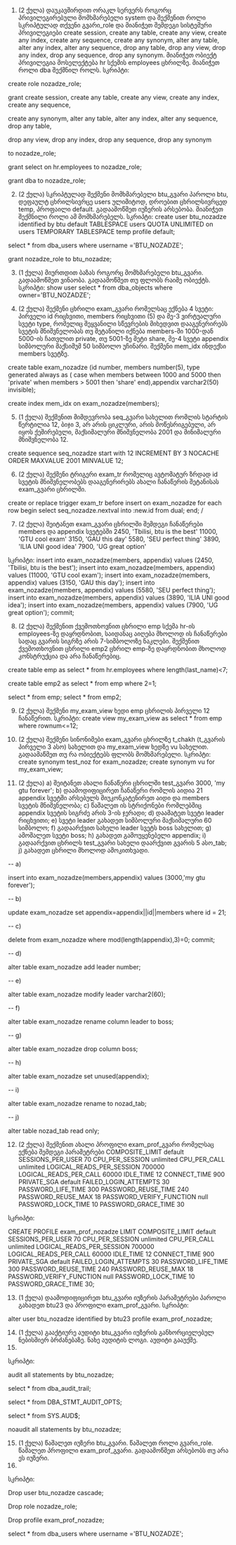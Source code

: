 1. (2 ქულა) დაუკავშირდით ორაკლ სერვერს როგორც პრივილეგირებული მომხმარებელი system და შექმენით როლი სკრიპტულად თქვენი გვარი_role და მიანიჭეთ შემდეგი სისტემური პრივილეგიები create session, create any table, create any view, create any index, create any sequence, create any synonym, alter any table, alter any index, alter any sequence, drop any table, drop any view, drop any index, drop any sequence, drop any synonym. მიანიჭეთ ობიექტ პრივილეგია მოსელექტება hr სქემის employees ცხრილზე. მიანიჭეთ როლი dba შექმნილ როლს.
სკრიპტი:


create role nozadze_role;


grant create session, create any table, create any view, create any index, create any sequence,

create any synonym, alter any table, alter any index, alter any sequence, drop any table,

drop any view, drop any index, drop any sequence, drop any synonym

to nozadze_role;

grant select on hr.employees to nozadze_role;

grant dba to nozadze_role;

2. (2 ქულა) სკრიპტულად შექმენი მომხმარებელი btu_გვარი პაროლი btu, დეფაულტ ცხრილსივრცე users ულიმიტოდ, დროებით ცხრილსივრცედ temp, პროფაილი default. გადაამოწმეთ იუზერის არსებობა. მიანიჭეთ შექმნილი როლი ამ მომხმარებელს.
სკრიპტი:
create user btu_nozadze identified by btu
default TABLESPACE users QUOTA UNLIMITED on users
TEMPORARY TABLESPACE temp
profile default;

select * from dba_users where username ='BTU_NOZADZE';

grant nozadze_role to btu_nozadze;

3. (1 ქულა) მიურთდით ბაზას როგორც მომხმარებელი btu_გვარი. გადაამოწმეთ ვინაობა. გადაამოწმეთ თუ ფლობს რაიმე ობიექტს.
სკრიპტი:
show user
select * from dba_objects where owner='BTU_NOZADZE';

4. (2 ქულა) შექმენი ცხრილი exam_გვარი რომელსაც ექნება 4 სვეტი: პირველი id რიცხვითი, members რიცხვითი (5) და მე-3 ვირტუალური სვეტი type,
რომელიც შეყვანილი სწევრების მიხედვით დააგენერირებს სვეტის მნიშვნელობას თუ შეტანილი იქნება members-ში 1000-დან 5000-ის ჩათვლით private,
თუ 5001-ზე მეტი share, მე-4 სვეტი appendix სიმბოლური მაქსიმუმ 50 სიმბოლო უჩინარი. შექმენი mem_idx ინდექსი members სვეტზე.

create table exam_nozadze (id number, members number(5),
type generated always as (
case when members between 1000 and 5000 then 'private'
when members > 5001 then 'share' end),appendix varchar2(50) invisible);

create index mem_idx on exam_nozadze(members);


5. (1 ქულა) შექმენით მიმდევრობა seq_გვარი სახელით რომლის სტარტის წერტილია 12, ბიჯი 3, არ არის ციკლური,
არის მოწესრიგებული, არ იყოს ქეშირებული, მაქსიმალური მნიშვნელობა 2001 და მინიმალური მნიშვნელობა 12.

create sequence seq_nozadze start with 12 INCREMENT BY 3 NOCACHE ORDER MAXVALUE 2001 MINVALUE 12;

6. (2 ქულა) შექმენი ტრიგერი exam_tr რომელიც ავტომატურ ზრდად id სვეტის მნიშვნელობებს დააგენერირებს ახალი ჩანაწერის შეტანისას exam_გვარი ცხრილში. 

create or replace trigger exam_tr
before insert on exam_nozadze
for each row
begin
select seq_nozadze.nextval into :new.id from dual;
end;
/

7. (2 ქულა) შეიტანეთ exam_გვარი ცხრილში შემდეგი ჩანაწერები members და appendix სვეტებში
2450, 'Tbilisi, btu is the best'
11000, 'GTU cool exam'
3150, 'GAU this day'
5580, 'SEU perfect thing'
3890, 'ILIA UNI good idea'
7900, 'UG great option'

სკრიპტი:
insert into exam_nozadze(members, appendix) values (2450, 'Tbilisi, btu is the best');
insert into exam_nozadze(members, appendix) values (11000, 'GTU cool exam');
insert into exam_nozadze(members, appendix) values (3150, 'GAU this day');
insert into exam_nozadze(members, appendix) values (5580, 'SEU perfect thing');
insert into exam_nozadze(members, appendix) values (3890, 'ILIA UNI good idea');
insert into exam_nozadze(members, appendix) values (7900, 'UG great option');
commit;

8. (2 ქულა) შექმენით ქვემოთხოვნით ცხრილი emp სქემა hr-ის employees-ზე დაყრდნობით, საიდანაც აიღება მხოლოდ ის 
ჩანაწერები სადაც გვარის სიგრზე არის 7-სიმბოლოზე ნაკლები.
შექმენით ქვემოთხოვნით ცხრილი emp2 ცხრილ emp-ზე დაყრდნობით მხოლოდ კონსტრუქცია და არა ჩანაწერებიც.

create table emp as
select * from hr.employees
where length(last_name)<7;

create table emp2 as
select * from emp
where 2=1;

select * from emp;
select * from emp2;

9. (2 ქულა) შექმენი my_exam_view ხედი emp ცხრილის პირველი 12 ჩანაწერით.
სკრიპტი:
create view my_exam_view as
select * from emp where rownum<=12;

10. (2 ქულა) შექმენი სინონიმები exam_გვარი ცხრილზე t_chakh (t_გვარის პირველი 3 ასო) სახელით და my_exam_view ხედზე vu სახელით.  გადაამაწმეთ თუ რა ობიექტებს ფლობს მომხმარებელი.
სკრიპტი:
create synonym test_noz for exam_nozadze;
create synonym vu for my_exam_view;

11. (2 ქულა)
a) შეიტანეთ ახალი ჩანაწერი ცხრილში test_გვარი 3000, 'my gtu forever';
b) დაამოდიფიცირეთ ჩანაწერი რომლის აიდია 21 appendix სვეტში არსებულს მიუკონკატენირეთ აიდი და members სვეტის მნიშვნელობა;
c) წაშალეთ ის სტრიქონები რომლებშიც appendix სვეტის სიგრძე არის 3-ის ჯერადი;  d) დაამატეთ სვეტი leader რიცხვითი;
e) სვეტი leader გახადეთ სიმბოლური მაქსიმალური 60 სიმბოლო;
f) გადაარქვით სახელი leader სვეტს boss სახელით;
g) ამოშალეთ სვეტი boss;
h) გახადეთ გამოუყენებელი appendix;
i) გადაარქვით ცხრილს  test_გვარი სახელი დაარქვით გვარის 5 ასო_tab;
j) გახადეთ ცხრილი მხოლოდ ამოკითხვადი.

-- a)

insert into exam_nozadze(members,appendix) values (3000,'my gtu forever');

-- b)

update exam_nozadze set appendix=appendix||id||members
where id = 21;

-- c)

delete from exam_nozadze where mod(length(appendix),3)=0;
commit;

-- d)

alter table exam_nozadze add leader number;

-- e)

alter table exam_nozadze modify leader varchar2(60);

-- f)

alter table exam_nozadze rename column leader to boss;

-- g)

alter table exam_nozadze drop column boss;

-- h)

alter table exam_nozadze set unused(appendix);

-- i)

alter table exam_nozadze rename to nozad_tab;

-- j)

alter table nozad_tab read only;


12. (2 ქულა) შექმენით ახალი პროფილი exam_prof_გვარი რომელსაც ექნება შემდეგი პარამეტრები
    COMPOSITE_LIMIT	default
    SESSIONS_PER_USER 	70
    CPU_PER_SESSION	unlimited
    CPU_PER_CALL 	unlimited
    LOGICAL_READS_PER_SESSION  700000
    LOGICAL_READS_PER_CALL	60000
    IDLE_TIME	12
    CONNECT_TIME 	900
    PRIVATE_SGA	default
    FAILED_LOGIN_ATTEMPTS	30
    PASSWORD_LIFE_TIME 	300
    PASSWORD_REUSE_TIME 	240
    PASSWORD_REUSE_MAX 	18
    PASSWORD_VERIFY_FUNCTION 	null
    PASSWORD_LOCK_TIME	10
    PASSWORD_GRACE_TIME	30
    

სკრიპტი:


CREATE PROFILE exam_prof_nozadze LIMIT
COMPOSITE_LIMIT default
SESSIONS_PER_USER 70
CPU_PER_SESSION unlimited
CPU_PER_CALL unlimited
LOGICAL_READS_PER_SESSION 700000
LOGICAL_READS_PER_CALL 60000
IDLE_TIME 12
CONNECT_TIME 900
PRIVATE_SGA default
FAILED_LOGIN_ATTEMPTS 30
PASSWORD_LIFE_TIME 300
PASSWORD_REUSE_TIME 240
PASSWORD_REUSE_MAX 18
PASSWORD_VERIFY_FUNCTION null
PASSWORD_LOCK_TIME 10
PASSWORD_GRACE_TIME 30;


13. (1 ქულა) დაამოდიფიცირეთ btu_გვარი იუზერის პარამეტრები პაროლი გახადეთ btu23  და პროფილი exam_prof_გვარი.
სკრიპტი:


alter user btu_nozadze identified by btu23 profile exam_prof_nozadze;

14. (1 ქულა) გააქტიურე აუდიტი btu_გვარი იუზერის განხორციელებულ ნებისმიერ ბრძანებაზე. ნახე აუდიტის ლოგი. აუდიტი გააუქმე.
15. 
სკრიპტი:


audit all statements by btu_nozadze;

select * from dba_audit_trail;

select * from DBA_STMT_AUDIT_OPTS;

select * from SYS.AUD$;

noaudit all statements by btu_nozadze;

15. (1 ქულა) წაშალეთ იუზერი btu_გვარი. წაშალეთ როლი გვარი_role. წაშალეთ პროფილი exam_prof_გვარი. გადაამოწმეთ არსებობს თუ არა ეს იუზერი.
16. 
სკრიპტი:


Drop user btu_nozadze cascade;

Drop role nozadze_role;

Drop profile exam_prof_nozadze;

select * from dba_users where username ='BTU_NOZADZE';
